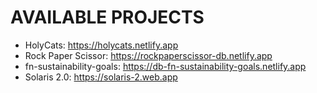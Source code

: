# AVAILABLE PROJECTS

* HolyCats: https://holycats.netlify.app
* Rock Paper Scissor: https://rockpaperscissor-db.netlify.app
* fn-sustainability-goals: https://db-fn-sustainability-goals.netlify.app
* Solaris 2.0: https://solaris-2.web.app
